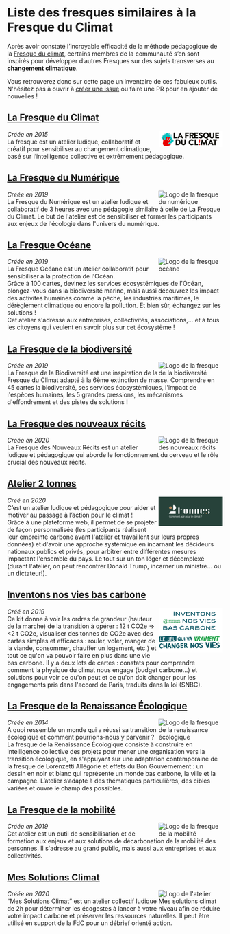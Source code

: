# Liste des fresques similaires à la Fresque du Climat

Après avoir constaté l’incroyable efficacité de la méthode pédagogique de la [Fresque du climat](https://fresqueduclimat.org/), certains membres de la communauté s’en sont inspirés pour développer d’autres Fresques sur des sujets transverses au **changement climatique**.

Vous retrouverez donc sur cette page un inventaire de ces fabuleux outils.  
N'hésitez pas à ouvrir à [créer une issue](https://github.com/Benbb96/liste-des-fresques/issues) ou faire une PR pour en ajouter de nouvelles !

## [La Fresque du Climat](https://fresqueduclimat.org/)
<a href="https://fresqueduclimat.org/"><img src="logos/fresque-du-climat.png" align="right" width="150" alt="Logo de la fresque du climat"></a>
_Créée en 2015_  
La fresque est un atelier ludique, collaboratif et créatif pour sensibiliser au changement climatique, basé sur l’intelligence collective et extrêmement pédagogique.


## [La Fresque du Numérique](https://www.fresquedunumerique.org/)
<a href="https://fresqueduclimat.org/"><img src="logos/fresque-du-numérique.png" align="right" width="150" alt="Logo de la fresque du numérique"></a>
_Créée en 2019_  
La Fresque du Numérique est un atelier ludique et collaboratif de 3 heures avec une pédagogie similaire à celle de La Fresque du Climat. Le but de l'atelier est de sensibiliser et former les participants aux enjeux de l'écologie dans l'univers du numérique.

## [La Fresque Océane](https://fresqueoceane.com)
<a href="https://fresqueoceane.com"><img src="logos/fresque-océane.png" align="right" width="150" alt="Logo de la fresque océane"></a>
_Créée en 2019_  
La Fresque Océane est un atelier collaboratif pour sensibiliser à la protection de l'Océan.  
Grâce à 100 cartes, devinez les services écosystémiques de l'Océan, plongez-vous dans la biodiversité marine, mais aussi découvrez les impact des activités humaines comme la pêche, les industries maritimes, le dérèglement climatique ou encore la pollution. Et bien sûr, échangez sur les solutions !  
Cet atelier s'adresse aux entreprises, collectivités, associations,... et à tous les citoyens qui veulent en savoir plus sur cet écosystème !

## [La Fresque de la biodiversité](https://www.linkedin.com/company/fresquedelabiodiversit%C3%A9)
<a href="https://www.linkedin.com/company/fresquedelabiodiversit%C3%A9"><img src="logos/fresque-de-la-biodiversité.png" align="right" width="150" alt="Logo de la fresque de la biodiversité"></a>
_Créée en 2019_  
La Fresque de la Biodiversité est une inspiration de la Fresque du Climat adapté à la 6ème extinction de masse. Comprendre en 45 cartes la biodiversité, ses services écosystémiques, l'impact de l'espèces humaines, les 5 grandes pressions, les mécanismes d'effondrement et des pistes de solutions !

## [La Fresque des nouveaux récits](https://www.linkedin.com/company/fresque-des-nouveaux-recits/)
<a href="https://www.linkedin.com/company/fresque-des-nouveaux-recits/"><img src="logos/fresque-des-nouveaux-récits.png" align="right" width="150" alt="Logo de la fresque des nouveaux récits"></a>
_Créée en 2020_  
La Fresque des Nouveaux Récits est un atelier ludique et pédagogique qui aborde le fonctionnement du cerveau et le rôle crucial des nouveaux récits.

## [Atelier 2 tonnes](https://www.linkedin.com/company/2tonnes/)
<a href="https://www.linkedin.com/company/2tonnes/"><img src="logos/atelier-2-tonnes.png" align="right" width="150" alt="Logo de l'atelier 2 tonnes"></a>
_Créé en 2020_  
C’est un atelier ludique et pédagogique pour aider et motiver au passage à l’action pour le climat !  
Grâce à une plateforme web, il permet de se projeter de façon personnalisée (les participants réalisent leur empreinte carbone avant l'atelier et travaillent sur leurs propres données) et d'avoir une approche systémique en incarnant les décideurs nationaux publics et privés, pour arbitrer entre différentes mesures impactant l'ensemble du pays. Le tout sur un ton léger et décomplexé (durant l'atelier, on peut rencontrer Donald Trump, incarner un ministre... ou un dictateur!).

## [Inventons nos vies bas carbone](https://www.resistanceclimatique.org/inventons_nos_vies_bas_carbone)
<a href="https://www.resistanceclimatique.org/inventons_nos_vies_bas_carbone"><img src="logos/inventons-nos-vies-bas-carbone.png" align="right" width="150" alt="Logo de l'atelier Inventons nos vies bas carbone"></a>
_Créé en 2019_  
Ce kit donne à voir les ordres de grandeur (hauteur de la marche) de la transition à opérer : 12 t CO2e => <2 t CO2e, visualiser des tonnes de CO2e avec des cartes simples et efficaces : rouler, voler, manger de la viande, consommer, chauffer un logement, etc.) et tout ce qu'on va pouvoir faire en plus dans une vie bas carbone. Il y a deux lots de cartes : constats pour comprendre comment la physique du climat nous engage (budget carbone...) et solutions pour voir ce qu'on peut et ce qu'on doit changer pour les engagements pris dans l'accord de Paris, traduits dans la loi (SNBC).

## [La Fresque de la Renaissance Écologique](https://www.renaissanceecologique.fr/)
<a href="https://www.renaissanceecologique.fr/"><img src="logos/fresque-de-la-renaissance-écologique.png" align="right" width="150" alt="Logo de la fresque de la renaissance écologique"></a>
_Créée en 2014_  
A quoi ressemble un monde qui a réussi sa transition écologique et comment pourrions-nous y parvenir ? La fresque de la Renaissance Écologique consiste à construire en intelligence collective des projets pour mener une organisation vers la transition écologique, en s'appuyant sur une adaptation contemporaine de la fresque de Lorenzetti Allégorie et effets du Bon Gouvernement : un dessin en noir et blanc qui représente un monde bas carbone, la ville et la campagne. L’atelier s’adapte à des thématiques particulières, des cibles variées et ouvre le champ des possibles.

## [La Fresque de la mobilité](https://fresquedelamobilite.org/)
<a href="https://fresquedelamobilite.org/"><img src="logos/fresque-de-la-mobilité.png" align="right" width="150" alt="Logo de la fresque de la mobilité"></a>
_Créée en 2019_  
Cet atelier est un outil de sensibilisation et de formation aux enjeux et aux solutions de décarbonation de la mobilité des personnes. Il s'adresse au grand public, mais aussi aux entreprises et aux collectivités.

## [Mes Solutions Climat](https://www.littlebigimpact.com/mes-solutions-climat/)
<a href="https://www.linkedin.com/company/fresque-des-nouveaux-recits/"><img src="" align="right" width="150" alt="Logo de l'atelier Mes solutions climat"></a>
_Créée en 2020_  
“Mes Solutions Climat” est un atelier collectif ludique de 2h pour déterminer les écogestes à lancer à votre niveau afin de réduire votre impact carbone et préserver les ressources naturelles. Il peut être utilisé en support de la FdC pour un débrief orienté action.
